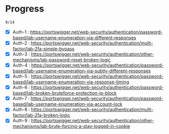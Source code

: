# Progress

```bash
9/14
```

- [x] Auth-1 : https://portswigger.net/web-security/authentication/password-based/lab-username-enumeration-via-different-responses
- [x] Auth-2 : https://portswigger.net/web-security/authentication/multi-factor/lab-2fa-simple-bypass
- [x] Auth-3 : https://portswigger.net/web-security/authentication/other-mechanisms/lab-password-reset-broken-logic
- [x] Auth-4 : https://portswigger.net/web-security/authentication/password-based/lab-username-enumeration-via-subtly-different-responses
- [x] Auth-5 : https://portswigger.net/web-security/authentication/password-based/lab-username-enumeration-via-response-timing
- [x] Auth-6 : https://portswigger.net/web-security/authentication/password-based/lab-broken-bruteforce-protection-ip-block
- [x] Auth-7 : https://portswigger.net/web-security/authentication/password-based/lab-username-enumeration-via-account-lock
- [x] Auth-8 : https://portswigger.net/web-security/authentication/multi-factor/lab-2fa-broken-logic
- [x] Auth-9 : https://portswigger.net/web-security/authentication/other-mechanisms/lab-brute-forcing-a-stay-logged-in-cookie
